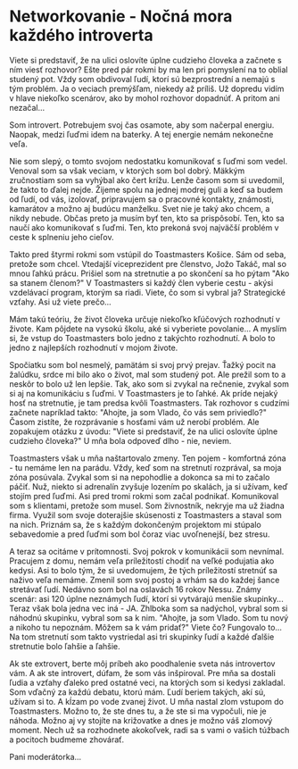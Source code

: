 # Networkovanie - Nočná mora každého introverta 
Viete si predstaviť, že na ulici oslovíte úplne cudzieho človeka a začnete s ním viesť rozhovor? Ešte pred pár rokmi by ma len pri pomyslení na to oblial studený pot. Vždy som obdivoval ľudí, ktorí sú bezprostrední a nemajú s tým problém. Ja o veciach premýšľam, niekedy až príliš. Už dopredu vidím v hlave niekoľko scenárov, ako by mohol rozhovor dopadnúť. A pritom ani nezačal...

Som introvert. Potrebujem svoj čas osamote, aby som načerpal energiu. Naopak, medzi ľuďmi idem na baterky. A tej energie nemám nekonečne veľa.

Nie som slepý, o tomto svojom nedostatku komunikovať s ľuďmi som vedel. Venoval som sa však veciam, v ktorých som bol dobrý. Mäkkým zručnostiam som sa vyhýbal ako čert krížu. Lenže časom som si uvedomil, že takto to ďalej nejde. Žijeme spolu na jednej modrej guli a keď sa budem od ľudí, od vás, izolovať, pripravujem sa o pracovné kontakty, známosti, kamarátov a možno aj budúcu manželku. Svet nie je taký ako chcem, a nikdy nebude. Občas preto ja musím byť ten, kto sa prispôsobí. Ten, kto sa naučí ako komunikovať s ľuďmi. Ten, kto prekoná svoj najväčší problém v ceste k splneniu jeho cieľov.

Takto pred štyrmi rokmi som vstúpil do Toastmasters Košice. Sám od seba, pretože som chcel. Vtedajší viceprezident pre členstvo, Jožo Takáč, mal so mnou ľahkú prácu. Prišiel som na stretnutie a po skončení sa ho pýtam "Ako sa stanem členom?" V Toastmasters si každý člen vyberie cestu - akýsi vzdelávací program, ktorým sa riadi. Viete, čo som si vybral ja? Strategické vzťahy. Asi už viete prečo...

Mám takú teóriu, že život človeka určuje niekoľko kľúčových rozhodnutí v živote. Kam pôjdete na vysokú školu, aké si vyberiete povolanie... A myslím si, že vstup do Toastmasters bolo jedno z takýchto rozhodnutí. A bolo to jedno z najlepších rozhodnutí v mojom živote.

Spočiatku som bol nesmelý, pamätám si svoj prvý prejav. Ťažký pocit na žalúdku, srdce mi bilo ako o život, mal som studený pot. Ale prežil som to a neskôr to bolo už len lepšie. Tak, ako som si zvykal na rečnenie, zvykal som si aj na komunikáciu s ľuďmi. V Toastmasters je to ľahké. Ak príde nejaký hosť na stretnutie, je tam predsa kvôli Toastmasters. Tak rozhovor s cudzími začnete napríklad takto: "Ahojte, ja som Vlado, čo vás sem priviedlo?" Časom zistíte, že rozprávanie s hosťami vám už nerobí problém. Ale zopakujem otázku z úvodu: "Viete si predstaviť, že na ulici oslovíte úplne cudzieho človeka?" U mňa bola odpoveď dlho - nie, neviem.

Toastmasters však u mňa naštartovalo zmeny. Ten pojem - komfortná zóna - tu nemáme len na parádu. Vždy, keď som na stretnutí rozprával, sa moja zóna posúvala. Zvykal som si na nepohodlie a dokonca sa mi to začalo páčiť. Nuž, niekto si adrenalín zvyšuje lozením po skalách, ja si užívam, keď stojím pred ľuďmi. Asi pred tromi rokmi som začal podnikať. Komunikoval som s klientami, pretože som musel. Som živnostník, nekryje ma už žiadna firma. Využil som svoje doterajšie skúsenosti z Toastmasters a staval som na nich. Priznám sa, že s každým dokončeným projektom mi stúpalo sebavedomie a pred ľuďmi som bol čoraz viac uvoľnenejší, bez stresu.

A teraz sa ocitáme v prítomnosti. Svoj pokrok v komunikácii som nevnímal. Pracujem z domu, nemám veľa príležitostí chodiť na veľké podujatia ako kedysi. Asi to bolo tým, že si uvedomujem, že tých príležitostí stretnúť sa naživo veľa nemáme. Zmenil som svoj postoj a vrhám sa do každej šance stretávať ľudí. Nedávno som bol na oslavách 16 rokov Nessu. Známy scenár: asi 120 úplne neznámych ľudí, ktorí si vytvárajú menšie skupinky... Teraz však bola jedna vec iná - JA. Zhlboka som sa nadýchol, vybral som si náhodnú skupinku, vybral som sa k nim. "Ahojte, ja som Vlado. Som tu nový a nikoho tu nepoznám. Môžem sa k vám pridať?" Viete čo? Fungovalo to... Na tom stretnutí som takto vystriedal asi tri skupinky ľudí a každé ďalšie stretnutie bolo ľahšie a ľahšie.

Ak ste extrovert, berte môj príbeh ako poodhalenie sveta nás introvertov vám. A ak ste introvert, dúfam, že som vás inšpiroval. Pre mňa sa dostali ľudia a vzťahy ďaleko pred ostatné veci, na ktorých som si kedysi zakladal. Som vďačný za každú debatu, ktorú mám. Ľudí beriem takých, akí sú, užívam si to. A kĺzam po vode zvanej život. U mňa nastal zlom vstupom do Toastmasters. Možno to, že ste dnes tu, a že ste si ma vypočuli, nie je náhoda. Možno aj vy stojíte na križovatke a dnes je možno váš zlomový moment. Nech už sa rozhodnete akokoľvek, radi sa s vami o vašich túžbach a pocitoch budmeme zhovárať.

Pani moderátorka...